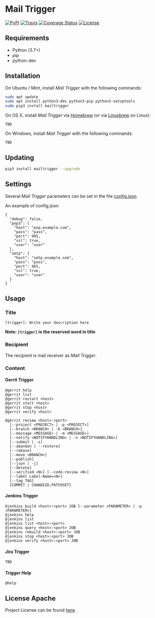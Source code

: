 # Mail Trigger

[![PyPI](https://img.shields.io/pypi/v/mailtrigger.svg?color=brightgreen)](https://pypi.org/project/mailtrigger/)
[![Travis](https://travis-ci.com/craftslab/mailtrigger.svg?branch=master)](https://travis-ci.com/craftslab/mailtrigger)
[![Coverage Status](https://coveralls.io/repos/github/craftslab/mailtrigger/badge.svg?branch=master)](https://coveralls.io/github/craftslab/mailtrigger?branch=master)
[![License](https://img.shields.io/github/license/craftslab/mailtrigger.svg?color=brightgreen)](https://github.com/craftslab/mailtrigger/blob/master/LICENSE)



## Requirements

- Python (3.7+)
- pip
- python-dev



## Installation

On Ubuntu / Mint, install *Mail Trigger* with the following commands:

```bash
sudo apt update
sudo apt install python3-dev python3-pip python3-setuptools
sudo pip3 install mailtrigger
```

On OS X, install *Mail Trigger* via [Homebrew](https://brew.sh/) (or via [Linuxbrew](https://linuxbrew.sh/) on Linux):

```
TBD
```

On Windows, install *Mail Trigger* with the following commands:

```
TBD
```



## Updating

```bash
pip3 install mailtrigger --upgrade
```



## Settings

Several *Mail Trigger* parameters can be set in the file [config.json](https://github.com/craftslab/mailtrigger/blob/master/source/config/config.json).

An example of config.json:

```
{
  "debug": false,
  "pop3": {
    "host": "pop.example.com",
    "pass": "pass",
    "port": 995,
    "ssl": true,
    "user": "user"
  },
  "smtp": {
    "host": "smtp.example.com",
    "pass": "pass",
    "port": 465,
    "ssl": true,
    "user": "user"
  }
}
```



## Usage

### Title

```
[trigger]: Write your description here
```

**Note: `[trigger]` is the reserved word in title**



### Recipient

The recipient is mail receiver as *Mail Trigger*.



### Content

#### Gerrit Trigger

```
@gerrit help
@gerrit list
@gerrit restart <host>
@gerrit start <host>
@gerrit stop <host>
@gerrit verify <host>

@gerrit review <host>:<port>
  [--project <PROJECT> | -p <PROJECT>]
  [--branch <BRANCH> | -b <BRANCH>]
  [--message <MESSAGE> | -m <MESSAGE>]
  [--notify <NOTIFYHANDLING> | -n <NOTIFYHANDLING>]
  [--submit | -s]
  [--abandon | --restore]
  [--rebase]
  [--move <BRANCH>]
  [--publish]
  [--json | -j]
  [--delete]
  [--verified <N>] [--code-review <N>]
  [--label Label-Name=<N>]
  [--tag TAG]
  {COMMIT | CHANGEID,PATCHSET}
```



#### Jenkins Trigger

```
@jenkins build <host>:<port> JOB [--parameter <PARAMETER> | -p <PARAMETER>]
@jenkins help
@jenkins list
@jenkins list <host>:<port>
@jenkins query <host>:<port> JOB
@jenkins rebuild <host>:<port> JOB
@jenkins stop <host>:<port> JOB
@jenkins verify <host>:<port> JOB
```



#### Jira Trigger

```
TBD
```



#### Trigger Help

```
@help
```



## License Apache

Project License can be found [here](https://github.com/craftslab/mailtrigger/blob/master/LICENSE).
